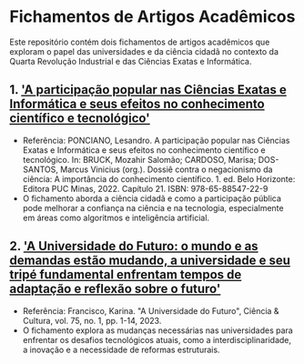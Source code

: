 # Fichamentos de Artigos Acadêmicos

Este repositório contém dois fichamentos de artigos acadêmicos que exploram o papel das universidades e da ciência cidadã no contexto da Quarta Revolução Industrial e das Ciências Exatas e Informática.

## 1. ['A participação popular nas Ciências Exatas e Informática e seus efeitos no conhecimento científico e tecnológico'](A_participação_popular_nas_Ciências_Exatas_e_Informática.md)
* Referência: PONCIANO, Lesandro. A participação popular nas Ciências Exatas e Informática e seus efeitos no conhecimento científico e tecnológico. In: BRUCK, Mozahir Salomão; CARDOSO, Marisa; DOS-SANTOS, Marcus Vinicius (org.). Dossiê contra o negacionismo da ciência: A importância do conhecimento científico. 1. ed. Belo Horizonte: Editora PUC Minas, 2022. Capítulo 21. ISBN: 978-65-88547-22-9 
* O fichamento aborda a ciência cidadã e como a participação pública pode melhorar a confiança na ciência e na tecnologia, especialmente em áreas como algoritmos e inteligência artificial.

## 2. ['A Universidade do Futuro: o mundo e as demandas estão mudando, a universidade e seu tripé fundamental enfrentam tempos de adaptação e reflexão sobre o futuro'](A_Universidade_do_Futuro.md)
* Referência: Francisco, Karina. "A Universidade do Futuro", Ciência & Cultura, vol. 75, no. 1, pp. 1-14, 2023.
* O fichamento explora as mudanças necessárias nas universidades para enfrentar os desafios tecnológicos atuais, como a interdisciplinaridade, a inovação e a necessidade de reformas estruturais.


